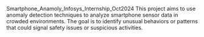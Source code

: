Smartphone_Anamoly_Infosys_Internship_Oct2024
This project aims to use anomaly detection techniques to analyze smartphone sensor data in crowded environments. The goal is to identify unusual behaviors or patterns that could signal safety issues or suspicious activities.
